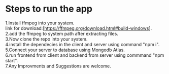 # Steps to run the app

1.Install ffmpeg into your system.  
link for download:[https://ffmpeg.org/download.html#build-windows].  
2.add the ffmpeg to system path after extracting files.  
3.Now clone the repo into your system.  
4.install the dependecies in the client and server using command "npm i".  
5.Connect your server to database using Mongodb Atlas.  
6.run frontend from client and backend from server using commmand "npm start".  
7.Any Improvments and Suggestions are welcome.
